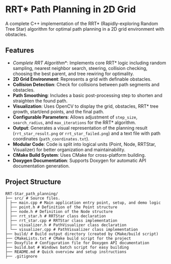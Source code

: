 # RRT* Path Planning in 2D Grid

A complete C++ implementation of the RRT* (Rapidly-exploring Random Tree Star) algorithm for optimal path planning in a 2D grid environment with obstacles.

## Features

- **Complete RRT* Algorithm**: Implements core RRT* logic including random sampling, nearest neighbor search, steering, collision checking, choosing the best parent, and tree rewiring for optimality.
- **2D Grid Environment**: Represents a grid with definable obstacles.
- **Collision Detection**: Check for collisions between path segments and obstacles.
- **Path Smoothing**: Includes a basic post-processing step to shorten and straighten the found path.
- **Visualization**: Uses OpenCV to display the grid, obstacles, RRT* tree growth, start/end points, and the final path.
- **Configurable Parameters**: Allows adjustment of `step_size`, `search_radius`, and `max_iterations` for the RRT* algorithm.
- **Output**: Generates a visual representation of the planning result (`rrt_star_result.png` or `rrt_star_failed.png`) and a text file with path coordinates (`path_coordinates.txt`).
- **Modular Code**: Code is split into logical units (Point, Node, RRTStar, Visualizer) for better organization and maintainability.
- **CMake Build System**: Uses CMake for cross-platform building.
- **Doxygen Documentation**: Supports Doxygen for automatic API documentation generation.

## Project Structure
```text
RRT-Star_path_planning/
├── src/ # Source files.
│ ├── main.cpp # Main application entry point, setup, and demo logic
│ ├── point.h # Definition of the Point structure
│ ├── node.h # Definition of the Node structure
│ ├── rrt_star.h # RRTStar class declaration
│ ├── rrt_star.cpp # RRTStar class implementation
│ ├── visualizer.h # PathVisualizer class declaration
│ └── visualizer.cpp # PathVisualizer class implementation
├── build/ # Build output directory (created by CMake/build script)
├── CMakeLists.txt # CMake build script for the project
├── Doxyfile # Configuration file for Doxygen API documentation
├── build.bat # Windows batch script for easy building
├── README.md # Quick overview and setup instructions
├── .gitignore
```
